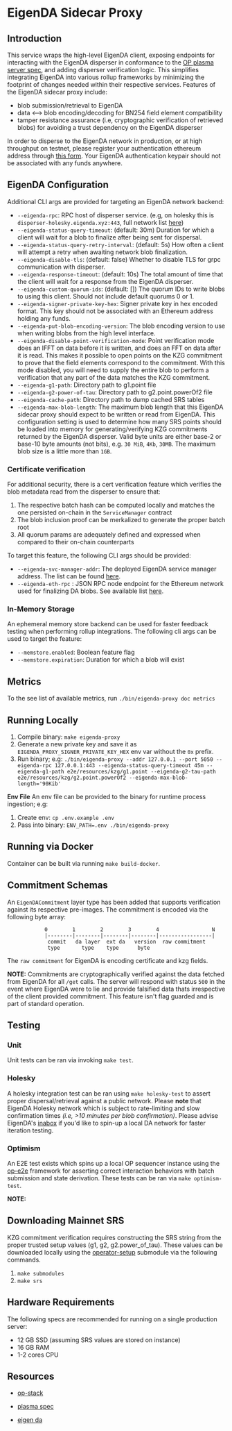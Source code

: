 # EigenDA Sidecar Proxy

## Introduction

This service wraps the high-level EigenDA client, exposing endpoints for interacting with the EigenDA disperser in conformance to the [OP plasma server spec](https://specs.optimism.io/experimental/plasma.html), and adding disperser verification logic. This simplifies integrating EigenDA into various rollup frameworks by minimizing the footprint of changes needed within their respective services. Features of the EigenDA sidecar proxy include:

* blob submission/retrieval to EigenDA
* data <--> blob encoding/decoding for BN254 field element compatibility
* tamper resistance assurance (i.e, cryptographic verification of retrieved blobs) for avoiding a trust dependency on the EigenDA disperser

In order to disperse to the EigenDA network in production, or at high throughput on testnet, please register your authentication ethereum address through [this form](https://forms.gle/3QRNTYhSMacVFNcU8). Your EigenDA authentication keypair should not be associated with any funds anywhere.

## EigenDA Configuration

Additional CLI args are provided for targeting an EigenDA network backend:

* `--eigenda-rpc`: RPC host of disperser service. (e.g, on holesky this is `disperser-holesky.eigenda.xyz:443`, full network list [here](https://docs.eigenlayer.xyz/eigenda/networks/))
* `--eigenda-status-query-timeout`: (default: 30m) Duration for which a client will wait for a blob to finalize after being sent for dispersal.
* `--eigenda-status-query-retry-interval`: (default: 5s) How often a client will attempt a retry when awaiting network blob finalization.
* `--eigenda-disable-tls`: (default: false) Whether to disable TLS for grpc communication with disperser.
* `--eigenda-response-timeout`: (default: 10s) The total amount of time that the client will wait for a response from the EigenDA disperser.
* `--eigenda-custom-quorum-ids`: (default: []) The quorum IDs to write blobs to using this client. Should not include default quorums 0 or 1.
* `--eigenda-signer-private-key-hex`: Signer private key in hex encoded format. This key should not be associated with an Ethereum address holding any funds.
* `--eigenda-put-blob-encoding-version`: The blob encoding version to use when writing blobs from the high level interface.
* `--eigenda-disable-point-verification-mode`: Point verification mode does an IFFT on data before it is written, and does an FFT on data after it is read. This makes it possible to open points on the KZG commitment to prove that the field elements correspond to the commitment. With this mode disabled, you will need to supply the entire blob to perform a verification that any part of the data matches the KZG commitment.
* `--eigenda-g1-path`: Directory path to g1.point file
* `--eigenda-g2-power-of-tau`: Directory path to g2.point.powerOf2 file
* `--eigenda-cache-path`: Directory path to dump cached SRS tables
* `--eigenda-max-blob-length`: The maximum blob length that this EigenDA sidecar proxy should expect to be written or read from EigenDA. This configuration setting is used to determine how many SRS points should be loaded into memory for generating/verifying KZG commitments returned by the EigenDA disperser. Valid byte units are either base-2 or base-10 byte amounts (not bits), e.g. `30 MiB`, `4Kb`, `30MB`. The maximum blob size is a little more than `1GB`.


### Certificate verification
For additional security, there is a cert verification feature which verifies the blob metadata read from the disperser to ensure that:
1. The respective batch hash can be computed locally and matches the one persisted on-chain in the `ServiceManager` contract
2. The blob inclusion proof can be merkalized to generate the proper batch root
3. All quorum params are adequately defined and expressed when compared to their on-chain counterparts

To target this feature, the following CLI args should be provided:
* `--eigenda-svc-manager-addr`: The deployed EigenDA service manager address. The list can be found [here](https://github.com/Layr-Labs/eigenlayer-middleware/?tab=readme-ov-file#current-mainnet-deployment).
* `--eigenda-eth-rpc` : JSON RPC node endpoint for the Ethereum network used for finalizing DA blobs. See available list [here](https://docs.eigenlayer.xyz/eigenda/networks/).


### In-Memory Storage

An ephemeral memory store backend can be used for faster feedback testing when performing rollup integrations. The following cli args can be used to target the feature:

* `--memstore.enabled`: Boolean feature flag
* `--memstore.expiration`: Duration for which a blob will exist

## Metrics 
To the see list of available metrics, run `./bin/eigenda-proxy doc metrics`

## Running Locally

1. Compile binary: `make eigenda-proxy`
2. Generate a new private key and save it as `EIGENDA_PROXY_SIGNER_PRIVATE_KEY_HEX` env var without the `0x` prefix.
3. Run binary; e.g: `./bin/eigenda-proxy --addr 127.0.0.1 --port 5050 --eigenda-rpc 127.0.0.1:443 --eigenda-status-query-timeout 45m --eigenda-g1-path e2e/resources/kzg/g1.point --eigenda-g2-tau-path e2e/resources/kzg/g2.point.powerOf2 --eigenda-max-blob-length='90Kib'`

**Env File**
An env file can be provided to the binary for runtime process ingestion; e.g:

1. Create env: `cp .env.example .env`
2. Pass into binary: `ENV_PATH=.env ./bin/eigenda-proxy`

## Running via Docker

Container can be built via running `make build-docker`.

## Commitment Schemas

An `EigenDACommitment` layer type has been added that supports verification against its respective pre-images. The commitment is encoded via the following byte array:

```
            0        1        2        3        4                 N
            |--------|--------|--------|--------|-----------------|
             commit   da layer  ext da   version  raw commitment
             type       type    type      byte
```

The `raw commitment` for EigenDA is encoding certificate and kzg fields.

**NOTE:** Commitments are cryptographically verified against the data fetched from EigenDA for all `/get` calls. The server will respond with status `500` in the event where EigenDA were to lie and provide falsified data thats irrespective of the client provided commitment. This feature isn't flag guarded and is part of standard operation.

## Testing

### Unit
Unit tests can be ran via invoking `make test`.

### Holesky
A holesky integration test can be ran using `make holesky-test` to assert proper dispersal/retrieval against a public network. Please **note** that EigenDA Holesky network which is subject to rate-limiting and slow confirmation times *(i.e, >10 minutes per blob confirmation)*. Please advise EigenDA's [inabox](https://github.com/Layr-Labs/eigenda/tree/master/inabox#readme) if you'd like to spin-up a local DA network for faster iteration testing.


### Optimism
An E2E test exists which spins up a local OP sequencer instance using the [op-e2e](https://github.com/ethereum-optimism/optimism/tree/develop/op-e2e) framework for asserting correct interaction behaviors with batch submission and state derivation. These tests can be ran via `make optimism-test`.

**NOTE:** 

## Downloading Mainnet SRS

KZG commitment verification requires constructing the SRS string from the proper trusted setup values (g1, g2, g2.power_of_tau). These values can be downloaded locally using the [operator-setup](https://github.com/Layr-Labs/eigenda-operator-setup) submodule via the following commands.

1. `make submodules`
2. `make srs`

## Hardware Requirements

The following specs are recommended for running on a single production server:

* 12 GB SSD (assuming SRS values are stored on instance)
* 16 GB RAM
* 1-2 cores CPU

## Resources

* [op-stack](https://github.com/ethereum-optimism/optimism)

* [plasma spec](https://specs.optimism.io/experimental/plasma.html)
* [eigen da](https://github.com/Layr-Labs/eigenda)

